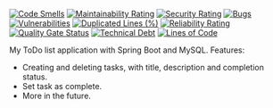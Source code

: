 [![Code Smells][code_smells_badge]][code_smells_link]
[![Maintainability Rating][maintainability_rating_badge]][maintainability_rating_link]
[![Security Rating][security_rating_badge]][security_rating_link]
[![Bugs][bugs_badge]][bugs_link]
[![Vulnerabilities][vulnerabilities_badge]][vulnerabilities_link]
[![Duplicated Lines (%)][duplicated_lines_density_badge]][duplicated_lines_density_link]
[![Reliability Rating][reliability_rating_badge]][reliability_rating_link]
[![Quality Gate Status][quality_gate_status_badge]][quality_gate_status_link]
[![Technical Debt][technical_debt_badge]][technical_debt_link]
[![Lines of Code][lines_of_code_badge]][lines_of_code_link]

My ToDo list application with Spring Boot and MySQL. Features:

* Creating and deleting tasks, with title, description and completion status.
* Set task as complete.
* More in the future.


<!----------------------------------------------------------------------------->

[code_smells_badge]: https://sonarcloud.io/api/project_badges/measure?project=Puchatkee_ToDo-App-Spring-Boot&metric=code_smells

[code_smells_link]: https://sonarcloud.io/summary/overall?id=Puchatkee_ToDo-App-Spring-Boot

[maintainability_rating_badge]: https://sonarcloud.io/api/project_badges/measure?project=Puchatkee_ToDo-App-Spring-Boot&metric=sqale_rating

[maintainability_rating_link]: https://sonarcloud.io/summary/overall?id=Puchatkee_ToDo-App-Spring-Boot

[security_rating_badge]: https://sonarcloud.io/api/project_badges/measure?project=Puchatkee_ToDo-App-Spring-Boot&metric=security_rating

[security_rating_link]: https://sonarcloud.io/summary/overall?id=Puchatkee_ToDo-App-Spring-Boot

[bugs_badge]: https://sonarcloud.io/api/project_badges/measure?project=Puchatkee_ToDo-App-Spring-Boot&metric=bugs

[bugs_link]: https://sonarcloud.io/summary/overall?id=Puchatkee_ToDo-App-Spring-Boot

[vulnerabilities_badge]: https://sonarcloud.io/api/project_badges/measure?project=Puchatkee_ToDo-App-Spring-Boot&metric=vulnerabilities

[vulnerabilities_link]: https://sonarcloud.io/summary/overall?id=Puchatkee_ToDo-App-Spring-Boot

[duplicated_lines_density_badge]: https://sonarcloud.io/api/project_badges/measure?project=Puchatkee_ToDo-App-Spring-Boot&metric=duplicated_lines_density

[duplicated_lines_density_link]: https://sonarcloud.io/summary/overall?id=Puchatkee_ToDo-App-Spring-Boot

[reliability_rating_badge]: https://sonarcloud.io/api/project_badges/measure?project=Puchatkee_ToDo-App-Spring-Boot&metric=reliability_rating

[reliability_rating_link]: https://sonarcloud.io/summary/overall?id=Puchatkee_ToDo-App-Spring-Boot

[quality_gate_status_badge]: https://sonarcloud.io/api/project_badges/measure?project=Puchatkee_ToDo-App-Spring-Boot&metric=alert_status

[quality_gate_status_link]: https://sonarcloud.io/summary/overall?id=Puchatkee_ToDo-App-Spring-Boot

[technical_debt_badge]: https://sonarcloud.io/api/project_badges/measure?project=Puchatkee_ToDo-App-Spring-Boot&metric=sqale_index

[technical_debt_link]: https://sonarcloud.io/summary/overall?id=Puchatkee_ToDo-App-Spring-Boot

[lines_of_code_badge]: https://sonarcloud.io/api/project_badges/measure?project=Puchatkee_ToDo-App-Spring-Boot&metric=ncloc

[lines_of_code_link]: https://sonarcloud.io/summary/overall?id=Puchatkee_ToDo-App-Spring-Boot
